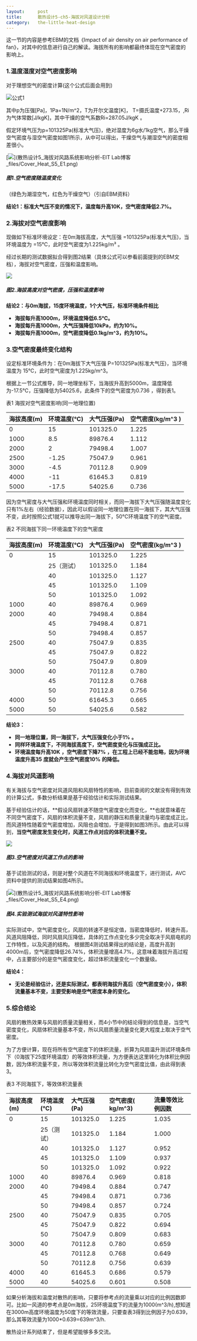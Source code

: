 ```yaml
---
layout:     post
title:      散热设计5-ch5-海拔对风道设计分析
category:   the-little-heat-design
---
```


这一节的内容是参考EBM的文档《Impact of air density on air performance of fan》，对其中的信息进行自己的解读。海拔所有的影响都最终体现在空气密度的影响上。

### 1.温度湿度对空气密度影响

对于理想空气的密度计算(这个公式后面会用到)

![](/images/the-little-heat-design/Formula_S5_F1.jpg)公式1

其中p为压强\[Pa\]，1Pa=1N/m^2，T为开尔文温度\[K\]， T=摄氏温度+273.15，,Ri为气体常数\[J/kgK\]，其中干燥的空气系数Ri=287.05J/kgK 。

假定环境气压为p=101325Pa\(标准大气压\)，绝对湿度为6g水/1kg空气，那么干燥空气密度与湿空气密度如图1所示，从中可以得出，干燥空气与潮湿空气的密度相差很小。

[![](/images/the-little-heat-design/Cover_Heat_S5_E1.png)](散热设计5_海拔对风路系统影响分析-EIT Lab博客_files/Cover_Heat_S5_E1.png)

##### **图1.空气密度随温度变化**

（绿色为潮湿空气，红色为干燥空气）（引自EBM资料）

**结论1：标准大气压不变的情况下，温度每升高10K，空气密度降低2.7%。**

### 2.海拔对空气密度影响

现做如下标准环境设定：在0m海拔高度，大气压强 =101325Pa\(标准大气压\)，当环境温度为 =15℃，此时空气密度为1.225kg/m³ 。

经过长期的测试数据拟合得到图2结果（具体公式可以参看前面提到的EBM文档），海拔对空气密度，压强和温度影响。

![](/images/the-little-heat-design/Cover_Heat_S5_E2.png)

##### **图2.海拔高度对空气密度，压强和温度影响**

**结论2：与0m海拔，15度环境温度，1个大气压，标准环境条件相比**

* **海拔每升高1000m，环境温度降低6.5℃。**
* **海拔每升高1000m，大气压强降低10kPa，约为10%。**
* **海拔每升高1000m，空气密度降低0.1kg/m^3，约为10%。**

### **3.空气密度最终变化结构**

设定标准环境条件为：在0m海拔下大气压强 P=101325Pa\(标准大气压\)，当环境温度为 15℃，此时空气密度为1.225kg/m^3。

根据上一节公式推导，同一地理坐标下，当海拔升高到5000m，温度降低为-17.5℃，压强降低为54025.6，此条件下的空气密度为0.736 ，得到表1。

表1 海拔对空气密度影响\(同一地理位置\)

| 海拔高度\(m\) | 环境温度\(℃\) | 大气压强\(Pa\) | 空气密度\(kg/m^3 \) |
| :--- | :--- | :--- | :--- |
| 0 | 15 | 101325.0 | 1.225 |
| 1000 | 8.5 | 89876.4 | 1.112 |
| 2000 | 2 | 79498.4 | 1.007 |
| 2500 | -1.25 | 75047.9 | 0.961 |
| 3000 | -4.5 | 70112.8 | 0.909 |
| 4000 | -11 | 61645.3 | 0.819 |
| 5000 | -17.5 | 54025.6 | 0.736 |

因为空气密度与大气压强和环境温度同时相关，而同一海拔下大气压强随温度变化只有1%左右（经验数据），因此可以假设同一地理位置在同一海拔下，其大气压强不变，此时按照公式1就可以推导出同一海拔下，50℃环境温度下的空气密度。

表2 不同海拔下同一环境温度下的空气密度

| 海拔高度\(m\) | 环境温度\(℃\) | 大气压强\(Pa\) | 空气密度\(kg/m^3 \) |
| :--- | :--- | :--- | :--- |
| 0 | 15 | 101325.0 | 1.225 |
|  | 25（测试） | 101325.0 | 1.184 |
|  | 40 | 101325.0 | 1.127 |
|  | 45 | 101325.0 | 1.109 |
|  | 50 | 101325.0 | 1.092 |
| 1000 | 40 | 89876.4 | 0.969 |
| 2000 | 40 | 79498.4 | 0.884 |
|  | 45 | 79498.4 | 0.871 |
|  | 50 | 79498.4 | 0.857 |
| 2500 | 40 | 75047.9 | 0.835 |
|  | 45 | 75047.9 | 0.822 |
|  | 50 | 75047.9 | 0.809 |
| 3000 | 40 | 70112.8 | 0.780 |
|  | 45 | 70112.8 | 0.768 |
|  | 50 | 70112.8 | 0.756 |
| 4000 | 50 | 61645.3 | 0.665 |
| 5000 | 50 | 54025.6 | 0.582 |

**结论3：**

* **同一地理位置，同一海拔下，大气压强变化小于1%**
  **。**
* **同样环境温度下，不同海拔高度下，空气密度变化与压强成正比。**
* **环境温度每升高10K**
  **，空气密度下降7%**
  **，在工程上已经不能忽略，因为环境温度升高35**
  **度就会产生空气密度10%**
  **的降低。**

### **4.海拔对风道影响**

有关海拔与空气密度对风道风阻和风扇特性的影响，目前查阅的文献没有得到有效的计算公式，多数分析结果是基于经验估计和实际测试结果。

基于经验估计的话，**假设风扇转速不随空气密度变化而变化，**也就意味着在不同空气密度下，风扇的体积流量不变，风扇的静压和质量流量均与密度成正比，而风道特性随着空气密度增加，风阻也会增加，于是得到如图3所示。由此可以得到，**当空气密度发生变化时，风道工作点对应的体积流量不变。**

![](/images/the-little-heat-design/Cover_Heat_S5_E3.png)

##### **图3.空气密度对风道工作点的影响**

基于试验测试的话，则是对整个风道在不同海拔和环境温度下，进行测试，AVC资料中提供的测试结果如图4所示。

[![](/images/the-little-heat-design/Cover_Heat_S5_E4.png)](散热设计5_海拔对风路系统影响分析-EIT Lab博客_files/Cover_Heat_S5_E4.png)

##### **图4.实验测试海拔对风道特性影响**

实际测试中，空气密度变化，风扇的转速不是恒定值，当密度降低时，转速升高，风道风阻降低，同时风扇风压降低，具体的工作点变化多少完全取决于风扇电机的工作特性，以及风道的结构。 根据图4测试结果得出的结论是，高度升高到4000m后，空气密度降低26.74%，体积流量增高4.7%，这意味着海拔升高过程中，占主要部分的是空气密度变化，超过体积流量变化一个数量级。

**结论4：**

* **无论是经验估计，还是实际测试，都表明海拔升高后（空气密度变小），体积流量基本不变，主要受影响是空气密度本身的变化。**

### **5.综合结论**

风扇的散热效果与风扇的质量流量相关，而4小节中的结论得到的信息是，当空气密度变化，风扇体积流量基本不变，所以风扇质量流量变化更大程度上取决于空气密度。

为了方便计算，现在将所有空气密度下的体积流量，折算为风扇温升测试环境条件下（0海拔下25度环境温度）的等效体积流量，为方便表达这里转化为体积比例因数，因为体积流量不变，所以等效体积流量比转化为空气密度比值，由此得到表3。

表3 不同海拔下，等效体积流量表

| 海拔高度\(m\) | 环境温度\(℃\) | 大气压强\(Pa\) | 空气密度\( kg/m^3\) | 流量等效比例因数 |
| :--- | :--- | :--- | :--- | :--- |
| 0 | 15 | 101325.0 | 1.225 | 1.035 |
|  | 25（测试） | 101325.0 | 1.184 | 1.000 |
|  | 40 | 101325.0 | 1.127 | 0.952 |
|  | 45 | 101325.0 | 1.109 | 0.937 |
|  | 50 | 101325.0 | 1.092 | 0.922 |
| 1000 | 40 | 89876.4 | 0.969 | 0.818 |
| 2000 | 40 | 79498.4 | 0.884 | 0.747 |
|  | 45 | 79498.4 | 0.871 | 0.736 |
|  | 50 | 79498.4 | 0.857 | 0.724 |
| 2500 | 40 | 75047.9 | 0.835 | 0.705 |
|  | 45 | 75047.9 | 0.822 | 0.694 |
|  | 50 | 75047.9 | 0.809 | 0.683 |
| 3000 | 40 | 70112.8 | 0.780 | 0.659 |
|  | 45 | 70112.8 | 0.768 | 0.649 |
|  | 50 | 70112.8 | 0.756 | 0.639 |
| 4000 | 40 | 61645.3 | 0.686 | 0.579 |
| 5000 | 40 | 54025.6 | 0.601 | 0.508 |

如果分析海拔和温度对散热的影响，只要将参考点的流量乘以对应的比例因数即可。比如一风道的参考点是0m海拔，25环境温度下的流量为1000\(m^3/h\),想知道在3000m高度环境温度为50度下的等效流量，只要查表3得到比例因子为0.639，那么其等效流量为1000\*0.639=639m^3/h.

散热设计系列结束了，但是希望能够多多交流。

